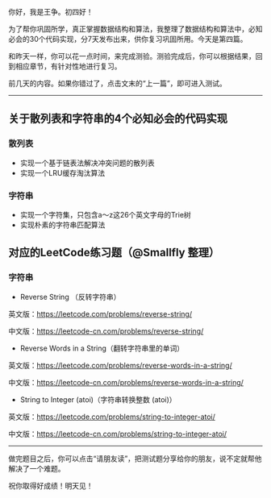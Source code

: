 你好，我是王争。初四好！

为了帮你巩固所学，真正掌握数据结构和算法，我整理了数据结构和算法中，必知必会的30个代码实现，分7天发布出来，供你复习巩固所用。今天是第四篇。

和昨天一样，你可以花一点时间，来完成测验。测验完成后，你可以根据结果，回到相应章节，有针对性地进行复习。

前几天的内容。如果你错过了，点击文末的“上一篇”，即可进入测试。

--------------------

## 关于散列表和字符串的4个必知必会的代码实现

### 散列表

 *  实现一个基于链表法解决冲突问题的散列表
 *  实现一个LRU缓存淘汰算法

### 字符串

 *  实现一个字符集，只包含a～z这26个英文字母的Trie树
 *  实现朴素的字符串匹配算法

## 对应的LeetCode练习题（@Smallfly 整理）

### 字符串

 *  Reverse String （反转字符串）

英文版：https://leetcode.com/problems/reverse-string/

中文版：https://leetcode-cn.com/problems/reverse-string/

 *  Reverse Words in a String（翻转字符串里的单词）

英文版：https://leetcode.com/problems/reverse-words-in-a-string/

中文版：https://leetcode-cn.com/problems/reverse-words-in-a-string/

 *  String to Integer (atoi)（字符串转换整数 (atoi)）

英文版：https://leetcode.com/problems/string-to-integer-atoi/

中文版：https://leetcode-cn.com/problems/string-to-integer-atoi/

--------------------

做完题目之后，你可以点击“请朋友读”，把测试题分享给你的朋友，说不定就帮他解决了一个难题。

祝你取得好成绩！明天见！

